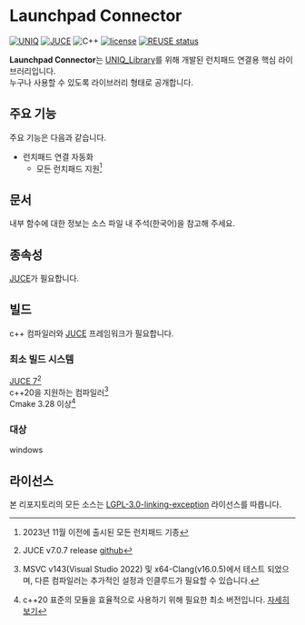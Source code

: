 <!--
SPDX-FileCopyrightText: © 2023 Kim Eun-su <eunsu0402@gmail.com>
SPDX-License-Identifier: LGPL-3.0-linking-exception
-->

Launchpad Connector
============

[![UNIQ](https://custom-icon-badges.demolab.com/badge/-UNIQ-FF8F00.svg)](https://fragrant-alarm-7d3.notion.site/UNIQ-fad2be60e85742268cabce1f06184ac1)
[![JUCE](https://custom-icon-badges.demolab.com/badge/JUCE_v7.0.7-F38D48.svg?logo=JUCE%2032x32)](https://juce.com/)
![C++](https://img.shields.io/badge/-C++20-F34B7D.svg?logo=c%2B%2B&style=flat)
[![license](https://custom-icon-badges.demolab.com/badge/license-LGPL--3.0--linking--exception-green.svg?logo=law)](https://spdx.org/licenses/LGPL-3.0-linking-exception.html)
[![REUSE status](https://api.reuse.software/badge/github.com/IreneStella/Launchpad_Connector)](https://api.reuse.software/info/github.com/IreneStella/Launchpad_Connector)

**Launchpad Connector**는 [UNIQ_Library](https://api.reuse.software/badge/github.com/IreneStella/Launchpad_Connector)를 위해 개발된 런치패드 연결용 핵심 라이브러리입니다.  
누구나 사용할 수 있도록 라이브러리 형태로 공개합니다.  

## 주요 기능

주요 기능은 다음과 같습니다.
- 런치패드 연결 자동화
    - 모든 런치패드 지원[^각주_런치패드]

[^각주_런치패드]: 2023년 11월 이전에 출시된 모든 런치패드 기종

## 문서

내부 함수에 대한 정보는 소스 파일 내 주석(한국어)을 참고해 주세요.  

## 종속성

[JUCE](https://www.juce.com/)가 필요합니다.

## 빌드

c++ 컴파일러와 [JUCE](https://www.juce.com/) 프레임워크가 필요합니다.  

### 최소 빌드 시스템

[JUCE 7](https://juce.com/juce-7-license/)[^각주_JUCE]  
c++20을 지원하는 컴파일러[^각주_컴파일러]  
Cmake 3.28 이상[^각주_Cmake]

[^각주_JUCE]: JUCE v7.0.7 release [github](https://github.com/juce-framework/JUCE/releases/tag/7.0.7)
[^각주_컴파일러]: MSVC v143(Visual Studio 2022) 및 x64-Clang(v16.0.5)에서 테스트 되었으며, 다른 컴파일러는 추가적인 설정과 인클루드가 필요할 수 있습니다.
[^각주_Cmake]: c++20 표준의 모듈을 효율적으로 사용하기 위해 필요한 최소 버전입니다. [자세히 보기](https://www.kitware.com/import-cmake-the-experiment-is-over/)

### 대상

windows

## 라이선스

본 리포지토리의 모든 소스는 [LGPL-3.0-linking-exception](https://spdx.org/licenses/LGPL-3.0-linking-exception.html) 라이선스를 따릅니다.
